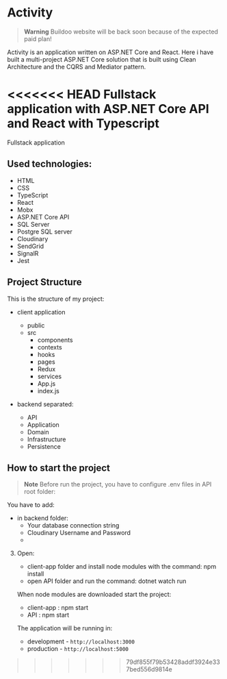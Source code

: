 # Activity

> **Warning** Buildoo website will be back soon because of the expected paid plan!

Activity is an application written on ASP.NET Core and React. Here i have built a multi-project ASP.NET Core solution that is built using Clean Architecture and the CQRS and Mediator pattern.

<<<<<<< HEAD
Fullstack application with ASP.NET Core API and React with Typescript
=======
Fullstack application

## Used technologies:

-   HTML
-   CSS
-   TypeScript
-   React
-   Mobx
-   ASP.NET Core API
-   SQL Server
-   Postgre SQL server
-   Cloudinary
-   SendGrid
-   SignalR
-   Jest


## Project Structure

This is the structure of my project:

   - client application
      - public
      - src
          -  components
          -  contexts
          -  hooks
          -  pages
          -  Redux
          -  services
          -  App.js
          -  index.js

  - backend separated:
      - API
      - Application
      - Domain
      - Infrastructure
      - Persistence

## How to start the project

> **Note**
Before run the project, you have to configure .env files in API root folder:

You have to add:
- in backend folder:
    - Your database connection string
    - Cloudinary Username and Password
    - 

3. Open:

    - client-app folder and install node modules with the command: npm install
    - open API folder and run the command: dotnet watch run

    When node modules are downloaded start the project:

    - client-app : npm start
    - API : npm start

    The application will be running in:
      - development - `http://localhost:3000`
      - production - `http://localhost:5000`
>>>>>>> 79df855f79b53428addf3924e337bed556d9814e
